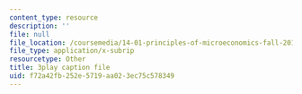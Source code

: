 ```yaml
---
content_type: resource
description: ''
file: null
file_location: /coursemedia/14-01-principles-of-microeconomics-fall-2018/f72a42fb252e5719aa023ec75c578349_ftmvsahQ6Wo.vtt
file_type: application/x-subrip
resourcetype: Other
title: 3play caption file
uid: f72a42fb-252e-5719-aa02-3ec75c578349
---
```

